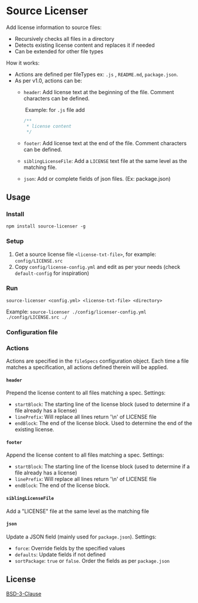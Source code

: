 # Source Licenser

Add license information to source files:

- Recursively checks all files in a directory
- Detects existing license content and replaces it if needed
- Can be extended for other file types

How it works:

- Actions are defined per fileTypes ex: `.js` , `README.md`, `package.json`.
- As per v1.0, actions can be:
  - `header`:  Add license text at the beginning of the file. Comment characters can be defined.

    ​	Example: for `.js` file add

    ```javascript
    /**
     * license content
     */
    ```

  - `footer`: Add license text at the end of the file. Comment characters can be defined.
  - `siblingLicenseFile`: Add a `LICENSE` text file at the same level as the matching file.
  - `json`: Add or complete fields of json files. (Ex: package.json)


## Usage

### Install

`npm install source-licenser -g`

### Setup

1. Get a source license file `<license-txt-file>`, for example: `config/LICENSE.src`
2. Copy `config/license-config.yml` and edit as per your needs (check `default-config` for inspiration)

### Run

`source-licenser <config.yml> <license-txt-file> <directory> `

Example: `source-licenser ./config/licenser-config.yml ./config/LICENSE.src ./`

### Configuration file

### Actions

Actions are specified in the `fileSpecs` configuration object. Each time a file matches a specification, all actions defined therein will be applied.

#### `header`

Prepend the license content to all files matching a spec. Settings:

- `startBlock`: The starting line of the license block (used to determine if a file already has a license)
- `linePrefix`: Will replace all lines return '\n' of LICENSE file
- `endBlock`: The end of the license block. Used to determine the end of the existing license.

#### `footer`

Append the license content to all files matching a spec. Settings:

- `startBlock`: The starting line of the license block (used to determine if a file already has a license)
- `linePrefix`: Will replace all lines return '\n' of LICENSE file
- `endBlock`: The end of the license block.

#### `siblingLicenseFile`

Add a "LICENSE" file at the same level as the matching file

#### `json`

Update a JSON field (mainly used for `package.json`). Settings:

- `force`: Override fields by the specified values
- `defaults`: Update fields if not defined
- `sortPackage`: `true` or `false`. Order the fields as per `package.json`


## License

[BSD-3-Clause](LICENSE)

